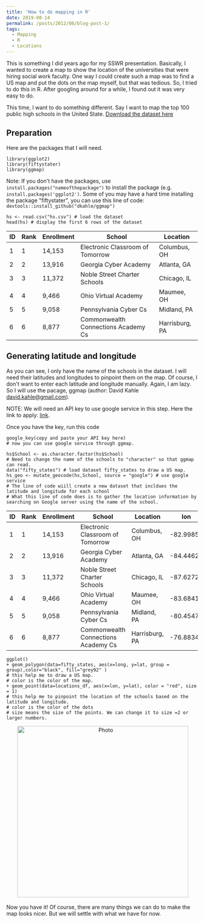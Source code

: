 ```yaml
---
title: 'How to do mapping in R'
date: 2019-08-14
permalink: /posts/2012/08/blog-post-1/
tags:
  - Mapping
  - R
  - Locations
---
```



This is something I did years ago for my SSWR presentation. Basically, I wanted to create a map to show the location of the universities that were hiring social work faculty. One way I could create such a map was to find a US map and put the dots on the map myself, but that was tedious. So, I tried to do this in R. After googling around for a while, I found out it was very easy to do.

This time, I want to do something different. Say I want to map the top 100 public high schools in the United State. [Download the dataset here](https://github.com/zhmy89/mypersonalweb/blob/master/_posts/zhmy89.github.io/mypersonalweb/files/hs.csv)

## Preparation 
Here are the packages that I will need.

    library(ggplot2)
    library(fiftystater)
    library(ggmap)


Note: If you don't have the packages, use `install.packages("nameofthepackage")` to install the package (e.g. `install.packages('ggplot2')`. Some of you may have a hard time installing the package "fiftystater", you can use this line of code: `devtools::install_github("dkahle/ggmap")`

    hs <- read.csv("hs.csv") # load the dataset
    head(hs) # display the first 6 rows of the dataset
    
 |ID|Rank|Enrollment|School|Location|
 | ---| ------ | -- | -- | -- |
|1|1|14,153|Electronic Classroom of Tomorrow|Columbus, OH|
|2|2|13,916|Georgia Cyber Academy|Atlanta, GA|
|3|3|11,372|Noble Street Charter Schools|Chicago, IL|
|4|4|9,466|Ohio Virtual Academy|Maumee, OH|
|5|5|9,058|Pennsylvania Cyber Cs|Midland, PA|
|6|6|8,877|Commonwealth Connections Academy Cs|Harrisburg, PA|
    
    
## Generating latitude and longitude

As you can see, I only have the name of the schools in the dataset. I will need their latitudes and longitudes to pinpoint them on the map. Of course, I don't want to enter each latitude and longitude manually. Again, I am lazy. So I will use the pacage, ggmap (author: David Kahle david.kahle@gmail.com). 

NOTE: We will need an API key to use google service in this step. Here the link to apply: [link](https://cloud.google.com/maps-platform/#get-started). 

Once you have the key, run this code

    google_key(copy and paste your API key here)
    # now you can use google service through ggmap. 
    
    hs$School <- as.character.factor(hs$School) 
    # Need to change the name of the schools to "character" so that ggmap can read.
    data("fifty_states") # load dataset fifty_states to draw a US map.
    hs_geo <- mutate_geocode(hs,School, source = "google") # use google service
    # The line of code wiill create a new dataset that incldues the latitude and longitude for each school 
    # What this line of code does is to gather the location information by searching on Google server using the name of the school.
    


 |ID|Rank|Enrollment|School|Location|lon|lat|
 | ---| ------ | -- | -- | -- |-- | -- |
|1 | 1|   14,153|    Electronic Classroom of Tomorrow|   Columbus, OH| -82.99854 |39.88650|
|  2|    2 |    13,916|               Georgia Cyber Academy|    Atlanta, GA| -84.44624| 33.61567|
| 3 |   3  |   11,372 |       Noble Street Charter Schools |   Chicago, IL| -87.62725| 41.88241|
| 4  |  4   |   9,466  |              Ohio Virtual Academy |   Maumee, OH| -83.68418| 41.58705|
| 5   | 5    |  9,058   |            Pennsylvania Cyber Cs  |Midland, PA | -80.45475| 40.63853|
| 6    |6     | 8,877 |Commonwealth Connections Academy Cs |Harrisburg, PA| -76.88340| 40.29274 |   
    
    
    
    ggplot() 
    + geom_polygon(data=fifty_states, aes(x=long, y=lat, group = group),color="black", fill="grey92" )
    # this help me to draw a US map. 
    # color is the color of the map. 
    + geom_point(data=locations_df, aes(x=lon, y=lat), color = "red", size = 1)
    # this help me to pinpoint the location of the schools based on the latitude and longitude.
    # color is the color of the dots
    # size means the size of the points. We can change it to size =2 or larger numbers. 

<p align="center">
  <img src="https://github.com/zhmy89/mypersonalweb/blob/master/images/Rplot24.png?raw=true" alt="Photo" style="width: 450px;"/> 
</p>


Now you have it! Of course, there are many things we can do to make the map looks nicer. But we will settle with what we have for now.

